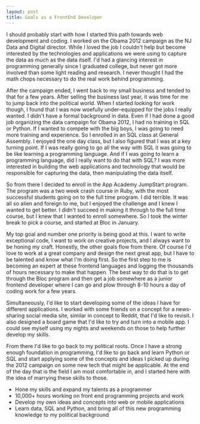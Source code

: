 ```yaml
---
layout: post
title: Goals as a FrontEnd Developer
---
```

I should probably start with how I started this path towards web development and coding.  I worked on the Obama 2012 campaign as the NJ Data and Digital director. While I loved the job I couldn't help but become interested by the technologies and applications we were using to capture the data as much as the data itself. I'd had a glancing interest in programming generally since I graduated college, but never got more involved than some light reading and research.  I never thought I had the math chops necessary to do the real work behind programming. 

After the campaign ended, I went back to my small business and tended to that for a few years. After selling the business last year, it was time for me to jump back into the political world.  When I started looking for work though, I found that I was now woefully under-equipped for the jobs I really wanted. I didn't have a formal background in data. Even if I had done a good job organizing the data campaign for Obama 2012, I had no training in SQL or Python.  If I wanted to compete with the big boys, I was going to need more training and experience. So I enrolled in an SQL class at General Assembly. I enjoyed the one day class, but I also figured that I was at a key turning point. If I was really going to go all the way with SQL it was going to be like learning a programming language. And if I was going to learn a programming language, did I really want to do that with SQL? I was more interested in building the web applications and technology that would be responsible for capturing the data, then manipulating the data itself. 

So from there I decided to enroll in the App Academy JumpStart program. The program was a two week crash course in Ruby, with the most successful students going on to the full time program. I did terrible. It was all so alien and foreign to me, but I enjoyed the challenge and I knew I wanted to get better. I didn't succeed in making it through to the full time course, but I knew that I wanted to enroll somewhere. So I took the winter break to pick a course, and started at Bloc in January. 

My top goal and number one priority is being good at this. I want to write exceptional code, I want to work on creative projects, and I always want to be honing my craft.  Honestly, the other goals flow from there. Of course I'd love to work at a great company and design the next great app, but I have to be talented and know what I'm doing first. So the first step to me is becoming an expert at these frontend languages and logging the thousands of hours necessary to make that happen. The best way to do that is to get through the Bloc program and then get a job somewhere as a junior frontend developer where I can go and plow through 8-10 hours a day of coding work for a few years. 

Simultaneously, I'd like to start developing some of the ideas I have for different applications.  I worked with some friends on a concept for a news-sharing social media site, similar in concept to Reddit, that I'd like to revisit. I also designed a board game that I'd like to try and turn into a mobile app.  I could see myself using my nights and weekends on those to help further develop my skills.

From there I'd like to go back to my political roots. Once I have a strong enough foundation in programming, I'd like to go back and learn Python or SQL and start applying some of the concepts and ideas I picked up during the 2012 campaign on some new tech that might be applicable. At the end of the day that is the field I am most comfortable in, and I started here with the idea of marrying these skills to those.   

* Hone my skills and expand my talents as a programmer
* 10,000+ hours working on front end programming projects and work
* Develop my own ideas and concepts into web or mobile applications
* Learn data, SQL and Python, and bring all of this new programming knowledge to my political background